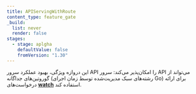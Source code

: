 ```yaml
---
title: APIServingWithRoute
content_type: feature_gate
_build:
  list: never
  render: false
stages:
  - stage: aplgha 
    defaultValue: false
    fromVersion: "1.30"
---
```

این دروازه ویژگی، بهبود عملکرد سرور API را امکان‌پذیر می‌کند:
سرور API می‌تواند از گوروتین‌های جداگانه (رشته‌های سبک مدیریت‌شده توسط زمان اجرای Go) برای ارائه درخواست‌های [**watch**](/docs/reference/using-api/api-concepts/#efficient-detection-of-changes) استفاده کند.